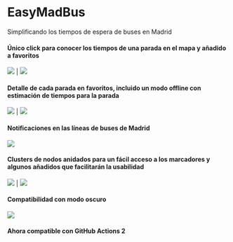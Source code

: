 # EasyMadBus
Simplificando los tiempos de espera de buses en Madrid

####  Único click para conocer los tiempos de una parada en el mapa y añadido a favoritos

![](images/screen1.png) | ![](images/screen2.png)

####  Detalle de cada parada en favoritos, incluido un modo offline con estimación de tiempos para la parada

![](images/screen3.png) | ![](images/screen3_1.png)

####  Notificaciones en las líneas de buses de Madrid

![](images/screen4.png)

####  Clusters de nodos anidados para un fácil acceso a los marcadores y algunos añadidos que facilitarán la usabilidad

![](images/screen6.png) | ![](images/screen5.png)

####  Compatibilidad con modo oscuro

![](images/screen7.png)

#### Ahora compatible con GitHub Actions 2